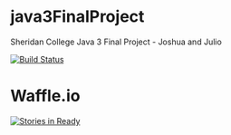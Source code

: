 java3FinalProject
=================

Sheridan College Java 3 Final Project - Joshua and Julio

[![Build Status](http://juliosueirasstuff.me:8080/job/java3FinalProject/badge/icon)](http://juliosueirasstuff.me:8080/job/java3FinalProject/)

Waffle.io
=========
[![Stories in Ready](https://badge.waffle.io/jleefish/java3FinalProject.svg?label=ready&title=Ready)](http://waffle.io/jleefish/java3FinalProject)
